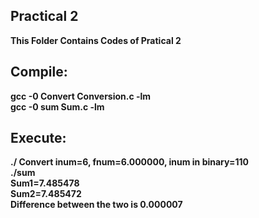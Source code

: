 ## Practical 2
**This Folder Contains Codes of Pratical 2**

## Compile:
**gcc -0 Convert Conversion.c -lm<br>
    gcc -0 sum Sum.c -lm**<br>

## Execute:
**./ Convert
inum=6,  fnum=6.000000, inum in binary=110<br>
./sum<br>
Sum1=7.485478<br>
Sum2=7.485472<br>
Difference between the two is 0.000007**

    

